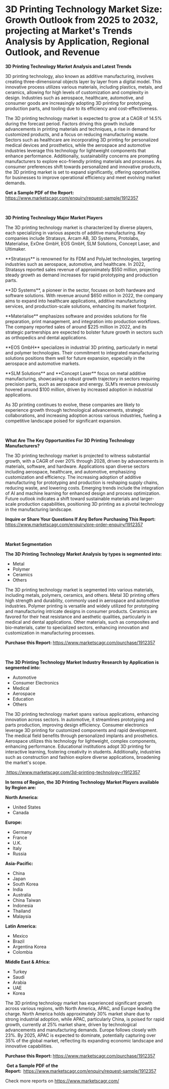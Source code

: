 <p><h1>3D Printing Technology Market Size: Growth Outlook from 2025 to 2032, projecting at Market's Trends Analysis by Application, Regional Outlook, and Revenue</h1></p><p><strong>3D Printing Technology Market Analysis and Latest Trends</strong></p>
<p><p>3D printing technology, also known as additive manufacturing, involves creating three-dimensional objects layer by layer from a digital model. This innovative process utilizes various materials, including plastics, metals, and ceramics, allowing for high levels of customization and complexity in design. Industries such as aerospace, healthcare, automotive, and consumer goods are increasingly adopting 3D printing for prototyping, production parts, and tooling due to its efficiency and cost-effectiveness.</p><p>The 3D printing technology market is expected to grow at a CAGR of 14.5% during the forecast period. Factors driving this growth include advancements in printing materials and techniques, a rise in demand for customized products, and a focus on reducing manufacturing waste. Sectors such as healthcare are incorporating 3D printing for personalized medical devices and prosthetics, while the aerospace and automotive industries leverage this technology for lightweight components that enhance performance. Additionally, sustainability concerns are prompting manufacturers to explore eco-friendly printing materials and processes. As consumer preferences shift towards personalized and innovative products, the 3D printing market is set to expand significantly, offering opportunities for businesses to improve operational efficiency and meet evolving market demands.</p></p>
<p><strong>Get a Sample PDF of the Report:&nbsp;</strong> <a href="https://www.marketscagr.com/enquiry/request-sample/1912357?utm_campaign=3169&utm_medium=2&utm_source=Github&utm_content=ia&utm_term=11032025&utm_id=3d-printing-technology">https://www.marketscagr.com/enquiry/request-sample/1912357</a></p>
<p>&nbsp;</p>
<p><strong>3D Printing Technology Major Market Players</strong></p>
<p><p>The 3D printing technology market is characterized by diverse players, each specializing in various aspects of additive manufacturing. Key companies include Stratasys, Arcam AB, 3D Systems, Protolabs, Materialise, ExOne GmbH, EOS GmbH, SLM Solutions, Concept Laser, and Ultimaker.</p><p>**Stratasys** is renowned for its FDM and PolyJet technologies, targeting industries such as aerospace, automotive, and healthcare. In 2022, Stratasys reported sales revenue of approximately $550 million, projecting steady growth as demand increases for rapid prototyping and production parts.</p><p>**3D Systems**, a pioneer in the sector, focuses on both hardware and software solutions. With revenue around $650 million in 2022, the company aims to expand into healthcare applications, additive manufacturing services, and production-scale solutions, enhancing its market footprint.</p><p>**Materialise** emphasizes software and provides solutions for file preparation, print management, and integration into production workflows. The company reported sales of around $225 million in 2022, and its strategic partnerships are expected to bolster future growth in sectors such as orthopedics and dental applications.</p><p>**EOS GmbH** specializes in industrial 3D printing, particularly in metal and polymer technologies. Their commitment to integrated manufacturing solutions positions them well for future expansion, especially in the aerospace and automotive markets.</p><p>**SLM Solutions** and **Concept Laser** focus on metal additive manufacturing, showcasing a robust growth trajectory in sectors requiring precision parts, such as aerospace and energy. SLM’s revenue previously hovered around $100 million, driven by increased adoption in industrial applications.</p><p>As 3D printing continues to evolve, these companies are likely to experience growth through technological advancements, strategic collaborations, and increasing adoption across various industries, fueling a competitive landscape poised for significant expansion.</p></p>
<p>&nbsp;</p>
<p><strong>What Are The Key Opportunities For 3D Printing Technology Manufacturers?</strong></p>
<p><p>The 3D printing technology market is projected to witness substantial growth, with a CAGR of over 20% through 2028, driven by advancements in materials, software, and hardware. Applications span diverse sectors including aerospace, healthcare, and automotive, emphasizing customization and efficiency. The increasing adoption of additive manufacturing for prototyping and production is reshaping supply chains, reducing waste, and lowering costs. Emerging trends include the integration of AI and machine learning for enhanced design and process optimization. Future outlook indicates a shift toward sustainable materials and larger-scale production capabilities, positioning 3D printing as a pivotal technology in the manufacturing landscape.</p></p>
<p><strong>Inquire or Share Your Questions If Any Before Purchasing This Report:</strong> <a href="https://www.marketscagr.com/enquiry/pre-order-enquiry/1912357?utm_campaign=3169&utm_medium=2&utm_source=Github&utm_content=ia&utm_term=11032025&utm_id=3d-printing-technology">https://www.marketscagr.com/enquiry/pre-order-enquiry/1912357</a></p>
<p>&nbsp;</p>
<p><strong>Market Segmentation</strong></p>
<p><strong>The 3D Printing Technology Market Analysis by types is segmented into:</strong></p>
<p><ul><li>Metal</li><li>Polymer</li><li>Ceramics</li><li>Others</li></ul></p>
<p><p>The 3D printing technology market is segmented into various materials, including metals, polymers, ceramics, and others. Metal 3D printing offers high strength and durability, commonly used in aerospace and automotive industries. Polymer printing is versatile and widely utilized for prototyping and manufacturing intricate designs in consumer products. Ceramics are favored for their heat resistance and aesthetic qualities, particularly in medical and dental applications. Other materials, such as composites and bio-materials, cater to specialized sectors, enhancing innovation and customization in manufacturing processes.</p></p>
<p><strong>Purchase this Report:&nbsp;</strong><a href="https://www.marketscagr.com/purchase/1912357?utm_campaign=3169&utm_medium=2&utm_source=Github&utm_content=ia&utm_term=11032025&utm_id=3d-printing-technology">https://www.marketscagr.com/purchase/1912357</a></p>
<p>&nbsp;</p>
<p><strong>The 3D Printing Technology Market Industry Research by Application is segmented into:</strong></p>
<p><ul><li>Automotive</li><li>Consumer Electronics</li><li>Medical</li><li>Aerospace</li><li>Education</li><li>Others</li></ul></p>
<p><p>The 3D printing technology market spans various applications, enhancing innovation across sectors. In automotive, it streamlines prototyping and parts production, improving design efficiency. Consumer electronics leverage 3D printing for customized components and rapid development. The medical field benefits through personalized implants and prosthetics. Aerospace utilizes this technology for lightweight, complex components, enhancing performance. Educational institutions adopt 3D printing for interactive learning, fostering creativity in students. Additionally, industries such as construction and fashion explore diverse applications, broadening the market's scope.</p></p>
<p><a href="https://www.marketscagr.com/3d-printing-technology-r1912357?utm_campaign=3169&utm_medium=2&utm_source=Github&utm_content=ia&utm_term=11032025&utm_id=3d-printing-technology">&nbsp;https://www.marketscagr.com/3d-printing-technology-r1912357</a></p>
<p><strong>In terms of Region, the 3D Printing Technology Market Players available by Region are:</strong></p>
<p>
    <p> <strong> North America: </strong>
        <ul>
            <li>United States</li>
            <li>Canada</li>
        </ul>
        </p> 
    <p> <strong> Europe: </strong>
        <ul>
            <li>Germany</li>
            <li>France</li>
            <li>U.K.</li>
            <li>Italy</li>
            <li>Russia</li>
        </ul>
        </p> 
    <p> <strong> Asia-Pacific: </strong>
        <ul>
            <li>China</li>
            <li>Japan</li>
            <li>South Korea</li>
            <li>India</li>
            <li>Australia</li>
            <li>China Taiwan</li>
            <li>Indonesia</li>
            <li>Thailand</li>
            <li>Malaysia</li>
        </ul>
        </p> 
    <p> <strong> Latin America: </strong>
        <ul>
            <li>Mexico</li>
            <li>Brazil</li>
            <li>Argentina Korea</li>
            <li>Colombia</li>
        </ul>
        </p> 
    <p> <strong> Middle East & Africa: </strong>
        <ul>
            <li>Turkey</li>
            <li>Saudi</li>
            <li>Arabia</li>
            <li>UAE</li>
            <li>Korea</li>
        </ul>
    </p>
    </p>
<p><p>The 3D printing technology market has experienced significant growth across various regions, with North America, APAC, and Europe leading the charge. North America holds approximately 30% market share due to strong industrial adoption, while APAC, particularly China, is poised for rapid growth, currently at 25% market share, driven by technological advancements and manufacturing demands. Europe follows closely with 23%. By 2025, APAC is expected to dominate, potentially capturing over 35% of the global market, reflecting its expanding economic landscape and innovative capabilities.</p></p>
<p><strong>Purchase this Report: </strong><a href="https://www.marketscagr.com/purchase/1912357?utm_campaign=3169&utm_medium=2&utm_source=Github&utm_content=ia&utm_term=11032025&utm_id=3d-printing-technology">https://www.marketscagr.com/purchase/1912357</a></p>
<p>&nbsp;<strong>Get a Sample PDF of the Report:&nbsp;&nbsp;</strong><a href="https://www.marketscagr.com/enquiry/request-sample/1912357?utm_campaign=3169&utm_medium=2&utm_source=Github&utm_content=ia&utm_term=11032025&utm_id=3d-printing-technology">https://www.marketscagr.com/enquiry/request-sample/1912357</a></p>
<p><strong></strong></p>
<p>Check more reports on <a href="https://www.marketscagr.com/?utm_campaign=3169&utm_medium=2&utm_source=Github&utm_content=ia&utm_term=11032025&utm_id=3d-printing-technology">https://www.marketscagr.com/</a></p>